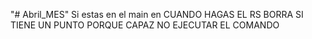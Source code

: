 "# Abril_MES" 
Si estas en el main en CUANDO HAGAS EL RS BORRA SI TIENE UN PUNTO PORQUE CAPAZ NO EJECUTAR EL COMANDO
